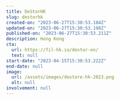 ```yaml
---
title: DeStorHK
slug: destorhk
created-on: "2023-06-27T15:30:53.184Z"
updated-on: "2023-06-27T15:30:53.198Z"
published-on: "2023-06-27T15:30:53.211Z"
description: Hong Kong
cta:
  url: https://fil-hk.io/destor-en/
  text: null
start-date: "2023-04-15T15:30:53.222Z"
end-date: null
image:
  url: /assets/images/destore-hk-2023.png
  alt: null
involvement: null
---
```

